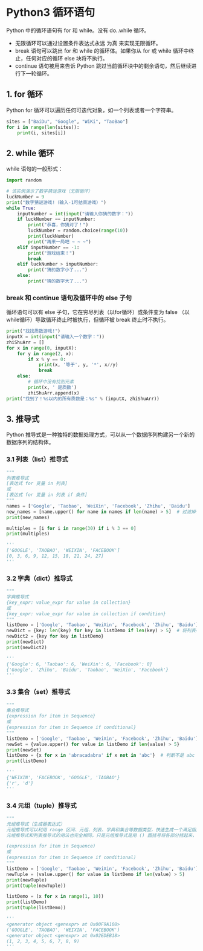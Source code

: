 # Python3 循环语句

Python 中的循环语句有 for 和 while。没有 do..while 循环。

- 无限循环可以通过设置条件表达式永远 为真 来实现无限循环。
- break 语句可以跳出 for 和 while 的循环体。如果你从 for 或 while 循环中终止，任何对应的循环 else 块将不执行。
- continue 语句被用来告诉 Python 跳过当前循环块中的剩余语句，然后继续进行下一轮循环。

## 1. for 循环

Python for 循环可以遍历任何可迭代对象，如一个列表或者一个字符串。

```python
sites = ["BaiDu", "Google", "WiKi", "TaoBao"]
for i in range(len(sites)):
    print(i, sites[i])
```

## 2. while 循环

while 语句的一般形式：

```python
import random

# 该实例演示了数字猜谜游戏（无限循环）
luckNumber = 9
print("数字猜谜游戏!（输入-1可结束游戏）")
while True:
    inputNumber = int(input("请输入你猜的数字："))
    if luckNumber == inputNumber:
        print("恭喜，你猜对了！")
        luckNumber = random.choice(range(10))
        print(luckNumber)
        print("再来一局吧 ~ ~ ~")
    elif inputNumber == -1:
        print("游戏结束！")
        break
    elif luckNumber > inputNumber:
        print("猜的数字小了...")
    else:
        print("猜的数字大了...")
```

### break 和 continue 语句及循环中的 else 子句

循环语句可以有 else 子句，它在穷尽列表（以for循环）或条件变为 false （以while循环）导致循环终止时被执行，但循环被 break 终止时不执行。

```python
print("找找质数游戏!")
inputX = int(input("请输入一个数字："))
zhiShuArr = []
for x in range(0, inputX):
    for y in range(2, x):
        if x % y == 0:
            print(x, '等于', y, '*', x//y)
            break
    else:
        # 循环中没有找到元素
        print(x, ' 是质数')
        zhiShuArr.append(x)
print("找到了！%s以内的所有质数是：%s" % (inputX, zhiShuArr))
```

## 3. 推导式

Python 推导式是一种独特的数据处理方式，可以从一个数据序列构建另一个新的数据序列的结构体。

### 3.1 列表（list）推导式

```python
"""
列表推导式
[表达式 for 变量 in 列表] 
或
[表达式 for 变量 in 列表 if 条件]
"""
names = ['Google', 'Taobao', 'WeiXin', 'Facebook', 'Zhihu', 'Baidu']
new_names = [name.upper() for name in names if len(name) > 5]  # 过滤掉长度小于或等于5的字符串列表，并将剩下的转换成大写字母
print(new_names)

multiples = [i for i in range(30) if i % 3 == 0]
print(multiples)

'''
['GOOGLE', 'TAOBAO', 'WEIXIN', 'FACEBOOK']
[0, 3, 6, 9, 12, 15, 18, 21, 24, 27]
'''
```

### 3.2 字典（dict）推导式

```python
"""
字典推导式
{key_expr: value_expr for value in collection}
或
{key_expr: value_expr for value in collection if condition}
"""
listDemo = ['Google', 'Taobao', 'WeiXin', 'Facebook', 'Zhihu', 'Baidu']
newDict = {key: len(key) for key in listDemo if len(key) > 5}  # 将列表中各字符串值为键，各字符串的长度为值，组成键值对
newDict2 = {key for key in listDemo}
print(newDict)
print(newDict2)

'''
{'Google': 6, 'Taobao': 6, 'WeiXin': 6, 'Facebook': 8}
{'Google', 'Zhihu', 'Baidu', 'Taobao', 'WeiXin', 'Facebook'}
'''
```

### 3.3 集合（set）推导式

```python
"""
集合推导式
{expression for item in Sequence}
或
{expression for item in Sequence if conditional}
"""
listDemo = ['Google', 'Taobao', 'WeiXin', 'Facebook', 'Zhihu', 'Baidu']
newSet = {value.upper() for value in listDemo if len(value) > 5}
print(newSet)
listDemo = {x for x in 'abracadabra' if x not in 'abc'}  # 判断不是 abc 的字母并输出
print(listDemo)

'''
{'WEIXIN', 'FACEBOOK', 'GOOGLE', 'TAOBAO'}
{'r', 'd'}
'''
```

### 3.4 元组（tuple）推导式

```python
"""
元组推导式（生成器表达式）
元组推导式可以利用 range 区间、元组、列表、字典和集合等数据类型，快速生成一个满足指定需求的元组。
元组推导式和列表推导式的用法也完全相同，只是元组推导式是用 () 圆括号将各部分括起来，而列表推导式用的是中括号 []，另外元组推导式返回的结果是一个生成器对象。

(expression for item in Sequence)
或
(expression for item in Sequence if conditional)
"""
listDemo = ['Google', 'Taobao', 'WeiXin', 'Facebook', 'Zhihu', 'Baidu']
newTuple = (value.upper() for value in listDemo if len(value) > 5)
print(newTuple)
print(tuple(newTuple))

listDemo = (x for x in range(1, 10))
print(listDemo)
print(tuple(listDemo))

'''
<generator object <genexpr> at 0x00F9A108>
('GOOGLE', 'TAOBAO', 'WEIXIN', 'FACEBOOK')
<generator object <genexpr> at 0x02EDEB18>
(1, 2, 3, 4, 5, 6, 7, 8, 9)
'''
```
